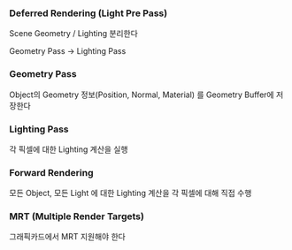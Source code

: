 ### Deferred Rendering (Light Pre Pass)

Scene Geometry / Lighting 분리한다 

Geometry Pass → Lighting Pass

### Geometry Pass

Object의 Geometry 정보(Position, Normal, Material) 를 Geometry Buffer에 저장한다 

### Lighting Pass

각 픽셀에 대한 Lighting 계산을 실행 

### Forward Rendering

모든 Object, 모든 Light 에 대한 Lighting 계산을 각 픽셀에 대해 직접 수행

### MRT (Multiple Render Targets)

그래픽카드에서 MRT 지원해야 한다
